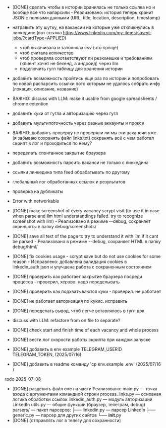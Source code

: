 - [DONE] сделать чтобы в истории хранилась не только ссылка но и вообще всё что напарсили - Реализовано: история теперь хранит JSON с полными данными (URL, title, location, description, timestamp)

- натравить эту шутку, на вакансии на которые уже откликнулись в линкедине (вот ссылка https://www.linkedin.com/my-items/saved-jobs/?cardType=APPLIED)
    - чтоб выкачивала и заполняла csv (что проще)
    - чтоб считала количество
    - чтоб проверяла соответствуют ли резюмешке и требованиям (клиент хочет не бекенд, а андроид) через llm
    - подключить гугл таблицу для хранения истории

- добавить возможность пройтись еще раз по истории и попробовать по новой распарсить ссылки пото которым не удалось собрать инфу (локация, описание, название)
- ВАЖНО: discuss with LLM: make it usable from google spreadsheets / chrome extention
- добавить куки от гугла и авторизацию через гугл
- добавить мультипоточность через разные аккаунты и прокси
- ВАЖНО: добавить проверку не проверяли ли мы эти вакансии уже (я забываю сохранять файл links.txt) сохранять всё с чем работал скрипт в лог и проходиться по нему?
- переделать спонтанное закрытие браузера 
- добавить возможность парсить ваканси не только с линкедина
- ссылки линкедина типа feed обрабатывать по другому
- глобальный лог обработанных ссылок и результатов
- проверка на дубликаты
- Error with networkable

- [DONE] make screenshot of every vacancy scrypt visit (to use it in case when parse and llm html understandings failed. try to recognize screenshot with llm) - Реализовано в режиме --debug, сохраняет скриншоты в папку debug/screenshots/
- [DONE] save all text of the page to try to understand it with llm if it cant be parsed - Реализовано в режиме --debug, сохраняет HTML в папку debug/html/
- [DONE] fix cookies usage - scrypt save but do not use cookies for some reason - Исправлено: добавлена валидация cookies в linkedin_auth.json и улучшена работа с сохраненным состоянием
- [DONE] проверить как работает закрытие браузера посреди процесса - проверил, херово. надо переделывать
- [DONE] проверить как подхватываются куки - проверил. не работает
- [DONE] не работает авторизация по кукис. исправить
- [DONE] переделать вывод, чтоб легче вставлялось в гугл док
- discuss with LLM: refactore from on file to separate?
- [DONE] check start and finish time of each vacancy and whole process
- [DONE] вести лог скорости работы скрипта при каждом запуске 


- [DONE] добавить в env example TELEGRAM_USERID TELEGRAM_TOKEN, (2025/07/16)
- [DONE] добавить в readme команду 'cp env.example .env' (2025/07/16 )

todo 2025-07-08
- [DONE] разделить файл one на части
    Реализовано:
    main.py — точка входа с аргументами командной строки
    process_links.py — основная логика обработки ссылок
    linkedin_auth.py — модуль авторизации LinkedIn
    utils.py — общие функции (браузер, телеграм, debug)
    parsers/ — пакет парсеров:
      ├── linkedin.py — парсер LinkedIn
      ├── generic.py — парсер для других сайтов
      └── __init__.py
- [DONE] (отправлять лог в телегу для сохранности)
